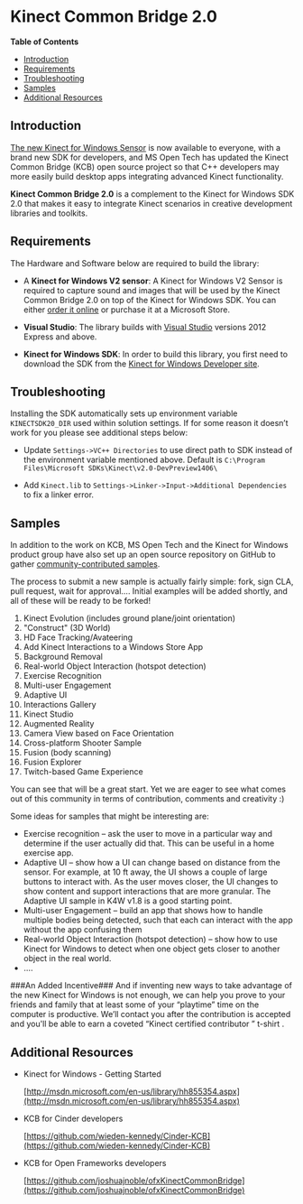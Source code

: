 Kinect Common Bridge 2.0
========================

**Table of Contents**

- [Introduction](#introduction)
- [Requirements](#requirements)
- [Troubleshooting](#troubleshooting)
- [Samples](#samples)
- [Additional Resources](#additional-resources)

## Introduction

[The new Kinect for Windows Sensor](http://msopentech.com/blog/2014/06/11/get-your-hands-on-the-kinect-common-bridge-v2-beta/) is now available to everyone, with a brand new SDK for developers, and MS Open Tech has updated the Kinect Common Bridge (KCB) open source project so that C++ developers may more easily build desktop apps integrating advanced Kinect functionality.  

**Kinect Common Bridge 2.0** is a complement to the Kinect for Windows SDK 2.0 that makes it easy to integrate Kinect scenarios in creative development libraries and toolkits.

## Requirements

The Hardware and Software below are required to build the library:

- A **Kinect for Windows V2 sensor**:
	A Kinect for Windows V2 Sensor is required to capture sound and images that will be used by the Kinect Common Bridge 2.0 on top of the Kinect for Windows SDK. You can either [order it online](http://www.microsoft.com/en-us/kinectforwindows/) or purchase it at a Microsoft Store.

- **Visual Studio**:
	The library builds with [Visual Studio](http://www.visualstudio.com/) versions 2012 Express and above. 
	
- **Kinect for Windows SDK**:
	In order to build this library, you first need to download the SDK from the [Kinect for Windows Developer site](http://www.microsoft.com/en-us/kinectforwindows/develop/). 

## Troubleshooting

Installing the SDK automatically sets up environment variable ```KINECTSDK20_DIR``` used within solution settings. If for some reason it doesn’t work for you please see additional steps below:

 - Update ```Settings->VC++ Directories``` to use direct path to SDK instead of  the environment variable mentioned above. 
 Default is ```C:\Program Files\Microsoft SDKs\Kinect\v2.0-DevPreview1406\```

 - Add ```Kinect.lib``` to ```Settings->Linker->Input->Additional Dependencies``` to fix a linker error.

## Samples

In addition to the work on KCB, MS Open Tech and the Kinect for Windows product group have also set up an open source repository on GitHub
 to gather [community-contributed samples](https://github.com/MSOpenTech/Kinect-for-Windows-Samples). 
 
The process to submit a new sample is actually fairly simple: fork, sign CLA, pull request, wait for approval…. Initial examples will be added shortly, and all of these will be ready to be forked! 

 1. Kinect Evolution (includes ground plane/joint orientation)
 2. "Construct" (3D World)
 3. HD Face Tracking/Avateering
 4. Add Kinect Interactions to a Windows Store App
 5. Background Removal
 6. Real-world Object Interaction (hotspot detection)
 7. Exercise Recognition
 8. Multi-user Engagement
 9. Adaptive UI
 10. Interactions Gallery
 11. Kinect Studio
 12. Augmented Reality
 13. Camera View based on Face Orientation
 14. Cross-platform Shooter Sample
 15. Fusion (body scanning)
 16. Fusion Explorer
 17. Twitch-based Game Experience

You can see that will be a great start. Yet we are eager to see what comes out of this community in terms of contribution, comments and creativity :)

Some ideas for samples that might be interesting are:

 - Exercise recognition – ask the user to move in a particular way and determine if the user actually did that. This can be useful in a home exercise app.
 - Adaptive UI – show how a UI can change based on distance from the sensor.  For example, at 10 ft away, the UI shows a couple of large buttons to interact with.  As the user moves closer, the UI changes to show content and support interactions that are more granular.  The Adaptive UI sample in K4W v1.8 is a good starting point.
 - Multi-user Engagement – build an app that shows how to handle multiple bodies being detected, such that each can interact with the app without the app confusing them
 - Real-world Object Interaction (hotspot detection) – show how to use Kinect for Windows to detect when one object gets closer to another object in the real world.
 - ….

###An Added Incentive###
And if inventing new ways to take advantage of the new Kinect for Windows is not enough, we can help you prove to your friends and family that at least some of your “playtime” time on the computer is productive. We’ll contact you after the contribution is accepted and you'll be able to earn a coveted “Kinect certified contributor ” t-shirt .

## Additional Resources

* Kinect for Windows - Getting Started

	[http://msdn.microsoft.com/en-us/library/hh855354.aspx](http://msdn.microsoft.com/en-us/library/hh855354.aspx)

* KCB for Cinder developers

	[https://github.com/wieden-kennedy/Cinder-KCB](https://github.com/wieden-kennedy/Cinder-KCB)

* KCB for Open Frameworks developers

	[https://github.com/joshuajnoble/ofxKinectCommonBridge](https://github.com/joshuajnoble/ofxKinectCommonBridge)
